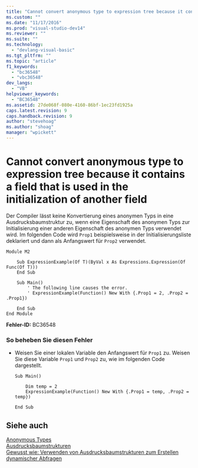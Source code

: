 ```yaml
---
title: "Cannot convert anonymous type to expression tree because it contains a field that is used in the initialization of another field | Microsoft Docs"
ms.custom: ""
ms.date: "11/17/2016"
ms.prod: "visual-studio-dev14"
ms.reviewer: ""
ms.suite: ""
ms.technology: 
  - "devlang-visual-basic"
ms.tgt_pltfrm: ""
ms.topic: "article"
f1_keywords: 
  - "bc36548"
  - "vbc36548"
dev_langs: 
  - "VB"
helpviewer_keywords: 
  - "BC36548"
ms.assetid: 27de068f-080e-4160-86bf-1ec23fd1925a
caps.latest.revision: 9
caps.handback.revision: 9
author: "stevehoag"
ms.author: "shoag"
manager: "wpickett"
---
```

# Cannot convert anonymous type to expression tree because it contains a field that is used in the initialization of another field
Der Compiler lässt keine Konvertierung eines anonymen Typs in eine Ausdrucksbaumstruktur zu, wenn eine Eigenschaft des anonymen Typs zur Initialisierung einer anderen Eigenschaft des anonymen Typs verwendet wird.  Im folgenden Code wird `Prop1` beispielsweise in der Initialisierungsliste deklariert und dann als Anfangswert für `Prop2` verwendet.  
  
```vb#  
Module M2  
  
    Sub ExpressionExample(Of T)(ByVal x As Expressions.Expression(Of Func(Of T)))  
    End Sub  
  
    Sub Main()  
        ' The following line causes the error.  
        ' ExpressionExample(Function() New With {.Prop1 = 2, .Prop2 = .Prop1})  
  
    End Sub  
End Module  
```  
  
 **Fehler\-ID:** BC36548  
  
### So beheben Sie diesen Fehler  
  
-   Weisen Sie einer lokalen Variable den Anfangswert für `Prop1` zu.  Weisen Sie diese Variable `Prop1` und `Prop2` zu, wie im folgenden Code dargestellt.  
  
    ```  
    Sub Main()  
  
        Dim temp = 2  
        ExpressionExample(Function() New With {.Prop1 = temp, .Prop2 = temp})  
  
    End Sub  
    ```  
  
## Siehe auch  
 [Anonymous Types](../../../visual-basic/programming-guide/language-features/objects-and-classes/anonymous-types.md)   
 [Ausdrucksbaumstrukturen](../Topic/Expression%20Trees%20\(C%23%20and%20Visual%20Basic\).md)   
 [Gewusst wie: Verwenden von Ausdrucksbaumstrukturen zum Erstellen dynamischer Abfragen](../Topic/How%20to:%20Use%20Expression%20Trees%20to%20Build%20Dynamic%20Queries%20\(C%23%20and%20Visual%20Basic\).md)
